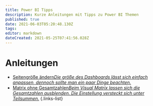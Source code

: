 ```yaml
---
title: Power BI Tipps
description: Kurze Anleitungen mit Tipps zu Power BI Themen
published: true
date: 2021-06-03T05:20:48.130Z
tags: 
editor: markdown
dateCreated: 2021-05-25T07:41:56.028Z
---
```


# Anleitungen

- [Seitengröße ändern*Die größe des Dashboards lässt sich einfach anpassen, dennoch sollte man ein paar Dinge beachten.*](/power_bi_tipps/seitengroeße)
- [Matrix ohne Gesamtzahlen*Beim Visual Matrix lassen sich die Gesamtzahlen ausblenden. Die Einstellung versteckt sich unter Teilsummen.*](/power_bi_tipps/matrix_gesamtzahlen)
{.links-list}